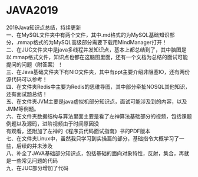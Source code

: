 # JAVA2019
2019Java知识点总结，持续更新  
一、在MySQL文件夹中有两个文件，其中.md格式的为MySQL基础知识部分，.mmap格式的为MySQL高级部分需要下载用MindManager打开！  
二、在JUC文件夹中是java多线程并发知识点，基本上都总结到了，其中脑图是以.mmap格式文件，知识点也都在这脑图里面，还有一个文档为总结的面试可能提问的问题（附答案）！  
三、在Java基础文件夹下有NIO文件夹，其中有ppt主要介绍非阻塞IO，还有两份源代码可以参考！  
四、在文件夹Redis中主要为Redis的思维导图，其中部分牵扯NOSQL其他知识，还有面试题总结！  
五、在文件夹JVM主要是java虚拟机部分知识点，面试可能涉及到的内容，以及JMM等例题。  
六、在文件夹数据结构与算法里面主要是看了左神算法基础部分的视频，包括课题例题以及源码，进阶视频由于时间原因没  
      有观看，还附加了左神的《程序员代码面试指南》书的PDF版本  
七、在文件夹Linux中，虽然我只学习到实操篇的部分，基础指令大概学习了一些，后续的并未涉及  
八、补全了JAVA基础部分知识点，包括基础的面向对象特性，反射，集合，再就是一些常见问题的代码  
九、在JUC部分增加了代码  

